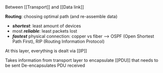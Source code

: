 Between [[Transport]] and [[Data link]]

**Routing**: choosing optimal path (and re-assemble data)
- ***shortest***: least amount of devices
- most ***reliable***: least packets lost
- ***fastest*** physical connection: copper vs fiber
--> OSPF (Open Shortest Path First), RIP (Routing Information Protocol)

At this layer, everything is dealt via [[IP]]

Takes information from transport layer to encapsulate [[PDU]] that needs to be sent
De-encapsulates PDU received